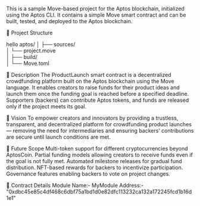 This is a sample Move-based project for the Aptos blockchain, initialized using the Aptos CLI. It contains a simple Move smart contract and can be built, tested, and deployed to the Aptos blockchain.

📂 Project Structure

hello aptos/
│
├── sources/  
│   └── project.move        
│
├── build/                 
│
└── Move.toml              

📜 Description
The ProductLaunch smart contract is a decentralized crowdfunding platform built on the Aptos blockchain using the Move language.
It enables creators to raise funds for their product ideas and launch them once the funding goal is reached before a specified deadline.
Supporters (backers) can contribute Aptos tokens, and funds are released only if the project meets its goal.

🎯 Vision
To empower creators and innovators by providing a trustless, transparent, and decentralized platform for crowdfunding product launches — removing the need for intermediaries and ensuring backers’ contributions are secure until launch conditions are met.

🔮 Future Scope
Multi-token support for different cryptocurrencies beyond AptosCoin.
Partial funding models allowing creators to receive funds even if the goal is not fully met.
Automated milestone releases for gradual fund distribution.
NFT-based rewards for backers to incentivize participation.
Governance features enabling backers to vote on project changes.

📄 Contract Details
Module Name:- MyModule
Address:- "0xdbc45e85c4df468c6dbf75a1bd1d0e82dfc113232ca132a172245fcd1b16d1e1"
